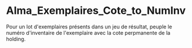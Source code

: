 # Alma_Exemplaires_Cote_to_NumInv
Pour un lot d'exemplaires présents dans un jeu de résultat, peuple le numéro d'inventaire de l'exemplaire avec la cote perpmanente de la holding.
